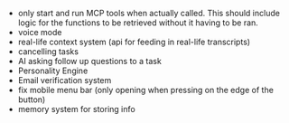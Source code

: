 - only start and run MCP tools when actually called. This should include logic for the functions to be retrieved without it having to be ran.
- voice mode
- real-life context system (api for feeding in real-life transcripts)
- cancelling tasks
- AI asking follow up questions to a task
- Personality Engine
- Email verification system
- fix mobile menu bar (only opening when pressing on the edge of the button)
- memory system for storing info